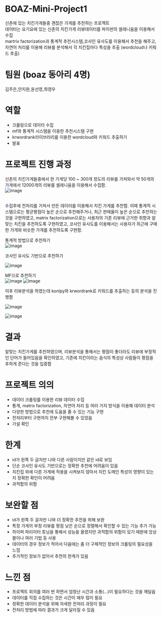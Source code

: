 # BOAZ-Mini-Project1

신촌에 있는 치킨가게들중 괜찮은 가게를 추천하는 프로젝트 <br> 데이터는 요기요에 있는 신촌의 치킨가게 리뷰데이터를 파이썬의 셀레니움을 이용해서 수집 <br> martrix factorization과 통계적 추천시스템,코사인 유사도를 이용해서 추천을 해주고, 자연어 처리를 이용해 리뷰를 분석해서 각 치킨집마다 특성을 추출 (wordcloud나 키워드 추출)


# 팀원 (boaz 동아리 4명)
김주은,안지완,윤선영,최영우


# 역할
- 크롤링으로 데이터 수집
- mf와 통계적 시스템을 이용한 추천시스템 구현
- krwordrank라이브러리를 이용한 wordcloud와 키워드 추출하기
- 발표


# 프로젝트 진행 과정 
신촌의 치킨가게들중에서 한 가게당 100 ~ 300개 정도의 리뷰를 가져와서 약 50개의 가게에서 12000개의 리뷰를 셀레니움을 이용해서 수집함. <br>
![image](https://github.com/youngwoo3283/boaz_project1_mini/assets/69841073/697bc55c-5fc9-4124-86d4-01dedfdddeef) <br>
<br>

수집후에 전처리를 거쳐서 만든 데이터를 이용해서 치킨 가게를 추천함. 이때 통계적 시스템으로는 평균평점이 높은 순으로 추천해주거나, 최근 판매율이 높은 순으로 추천하는 것을 구현하였고, matrix factorization으로는 사용자의 기존 리뷰에 근거한 취향과 알맞는 치킨을 추천하도록 구현하였고, 코사인 유사도를 이용해서는 사용자가 최근에 구매한 가게와 비슷한 가게를 추천하도록 구현함. <br>

통계적 방법으로 추천하기 <br>
![image](https://github.com/youngwoo3283/boaz_project1_mini/assets/69841073/3cb109e8-65a7-4425-a268-0c1a32710499) <br>


코사인 유사도 기반으로 추천하기 <br>

![image](https://github.com/youngwoo3283/boaz_project1_mini/assets/69841073/54695f38-ac14-440a-8600-415067851649) <br>

MF으로 추천하기 <br>
![image](https://github.com/youngwoo3283/boaz_project1_mini/assets/69841073/c84f152d-d0a4-4193-935e-d59e80704b5f)
![image](https://github.com/youngwoo3283/boaz_project1_mini/assets/69841073/6a53723c-3850-45c5-9bfc-9a1fde33e927)





이후 리뷰분석을 하였는데 konlpy와 krwordrank로 키워드를 추출하는 등의 분석을 진행함 <br>

![image](https://github.com/youngwoo3283/boaz_project1_mini/assets/69841073/55152b38-6516-45d6-98ca-39e0c0f77160)

![image](https://github.com/youngwoo3283/boaz_project1_mini/assets/69841073/664a6c93-4ed5-4688-bb76-a22766bad6f1)



# 결과
알맞는 치킨가게를 추천하였으며, 리뷰분석을 통해서는 평점이 좋더라도 리뷰에 부정적인 단어가 들어있음을 확인하였고, 기존에 치킨이라는 음식의 특성상 사람들이 평점을 후하게 준다는 것을 입증함


# 프로젝트 의의

- 데이터 크롤링를 이용한 리뷰 데이터 수집
- 통계, matrix factorization, 자연어 처리 등 여러 가지 방식을 이용해 데이터 분석
- 다양한 방법으로 추천에 도움을 줄 수 있는 기능 구현
- 전처리부터 구현까지 전부 구현해볼 수 있었음
- 가설 확인


# 한계

- id가 왼쪽 두 글자만 나와 다른 사람이지만 같은 id로 보임
- 단순 코사인 유사도 기반으로는 정확한 추천에 어려움이 있음
- 치킨집 외에 다른 가게에 적용을 시켜보지 않아서 치킨 도메인 특성의 영향이 있는지 정확한 확인이 어려움
- 과적합의 위험

# 보완할 점
- id가 왼쪽 두 글자만 나와 더 정확한 추천을 위해 보완
- 특정 가게의 부정 리뷰를 평점 낮은 순으로 정렬해서 확인할 수 있는 기능 추가 가능
- 하이퍼 파리미터 튜닝을 통해서 성능을 올렸지만 과적합의 위험이 있기 때문에 앙상블이나 여러 기법 등 사용
- 데이터의 경우 정보가 적어서 다음에는 좀 더 구체적인 정보의 크롤링의 필요성을 느낌
- 추가적인 정보가 없어서 추천의 한계가 있음

# 느낀 점
- 프로젝트 회의를 여러 번 하면서 엄청난 시간과 소통(…)이 필요하다는 것을 깨달음
- 데이터를 직접 수집하는 것은 시간이 매우 많이 필요
- 정확한 데이터 분석을 위해 자세한 전처리 과정이 필요
- 전처리 방법에 따라 결과가 크게 달라질 수 있음


